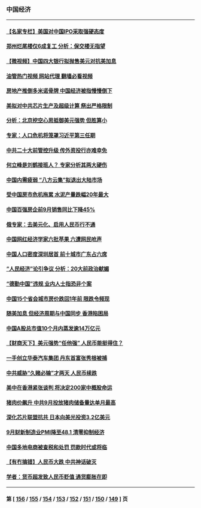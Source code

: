 ### 中国经济
---
#### [【名家专栏】美国对中国IPO采取强硬态度](../../pages/ncid283/n13838731.md?10050445) 
#### [郑州烂尾楼仅6成复工 分析：保交楼无指望](../../pages/ncid283/n13838860.md?10050445) 
#### [【微视频】中国四大银行拟抛售美元对抗美加息](../../pages/ncid283/n13838787.md?10050445) 
#### [油管热门视频 网站代理 翻墙必看视频](http://209.222.30.114:81/youtube.html?10050445)
#### [房地产推倒多米诺骨牌 中国经济被指慢慢倒下](../../pages/ncid283/n13838727.md?10050445) 
#### [美拟对中共芯片生产及超级计算 祭出严格限制](../../pages/ncid283/n13838241.md?10050445) 
#### [分析：北京挖空心思抵御美元强势 但胜算小](../../pages/ncid283/n13838226.md?10050445) 
#### [专家：人口危机将笼罩习近平第三任期](../../pages/ncid283/n13837863.md?10050445) 
#### [中共二十大前管控升级 传外资投行亦难幸免](../../pages/ncid283/n13837738.md?10050445) 
#### [何立峰是刘鹤接班人？ 专家分析其两大硬伤](../../pages/ncid283/n13837737.md?10050445) 
#### [中国内需疲弱 “八方云集”拟退出大陆市场](../../pages/ncid283/n13837811.md?10050445) 
#### [受中国房市危机拖累 水泥产量跌幅20年最大](../../pages/ncid283/n13837657.md?10050445) 
#### [中国百强房企前9月销售同比下降45%](../../pages/ncid283/n13837475.md?10050445) 
#### [俄专家：去美元化、启用人民币行不通](../../pages/ncid283/n13837392.md?10050445) 
#### [中国网红经济学家六批苹果 六遭网民呛声](../../pages/ncid283/n13837125.md?10050445) 
#### [中国人口密度深圳居首 前十城市广东占六席](../../pages/ncid283/n13837109.md?10050445) 
#### [“人民经济”论引争议 分析：20大前政治献媚](../../pages/ncid283/n13837230.md?10050445) 
#### [“德勤中国”违规 业内人士指恐非个案](../../pages/ncid283/n13837045.md?10050445) 
#### [中国15个省会城市房价跌回1年前 限跌令频现](../../pages/ncid283/n13836988.md?10050445) 
#### [随美加息 但经济周期与中国同步 香港陷困局](../../pages/ncid283/n13836895.md?10050445) 
#### [中国A股总市值10个月内蒸发逾14万亿元](../../pages/ncid283/n13836954.md?10050445) 
#### [【财商天下】美元强势“任他强” 人民币能挺得住？](../../pages/ncid283/n13836431.md?10050445) 
#### [一手创立华泰汽车集团 丹东首富张秀根被捕](../../pages/ncid283/n13836425.md?10050445) 
#### [中共威胁“久赌必输”才两天 人民币续跌](../../pages/ncid283/n13836354.md?10050445) 
#### [美中在香港紧张谈判 将决定200家中概股命运](../../pages/ncid283/n13834602.md?10050445) 
#### [猪肉价飙升 中共9月投放猪肉储备量达单月最高](../../pages/ncid283/n13833134.md?10050445) 
#### [深化芯片联盟抗共 日本向美光投资3.2亿美元](../../pages/ncid283/n13836337.md?10050445) 
#### [9月财新制造业PMI降至48.1 清零抑制经济](../../pages/ncid283/n13836244.md?10050445) 
#### [中国多地电商被查税和处罚 罚款时代或将临](../../pages/ncid283/n13836048.md?10050445) 
#### [【有冇搞错】人民币大跌 中共神话破灭](../../pages/ncid283/n13835616.md?10050445) 
#### [学者：货币超发致人民币贬值 通货膨胀在即](../../pages/ncid283/n13836134.md?10050445) 

---
#### 第 [ [156](./156.md?10050445) / [155](./155.md?10050445) / [154](./154.md?10050445) / [153](./153.md?10050445) / [152](./152.md?10050445) / [151](./151.md?10050445) / [150](./150.md?10050445) / [149](./149.md?10050445) ] 页
